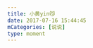 ```yaml
---
title: 小黄yin😼
date: 2017-07-16 15:44:45
mCategories: [说说]
type: moment
---
```


<div id="pics-20170716154445"></div>

<script>
var data = [
    {"link": "2017-07-16_000000.jpeg", "type": "shuoshuo"},
    {"link": "2017-07-16_000001.jpeg", "type": "shuoshuo"},
    {"link": "2017-07-16_000002.jpeg", "type": "shuoshuo"}
];
picsRender(data, "pics-20170716154445");
</script>
